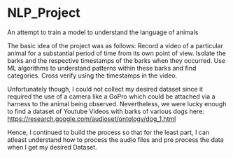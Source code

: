 # NLP_Project
An attempt to train a model to understand the language of animals

The basic idea of the project was as follows:
  Record a video of a particular animal for a substantial period of time from its own point of view.
  Isolate the barks and the respective timestamps of the barks when they occurred.
  Use ML algorithms to understand patterns within these barks and find categories.
  Cross verify using the timestamps in the video.
  
Unfortunately though, I could not collect my desired dataset since it required the use of a camera like a GoPro which could be attached via a harness to the animal being observed.
Nevertheless, we were lucky enough to find a dataset of Youtube Videos with barks of various dogs here: https://research.google.com/audioset/ontology/dog_1.html

Hence, I continued to build the process so that for the least part, I can atleast understand how to process the audio files and pre process the data when I get my desired Dataset.
